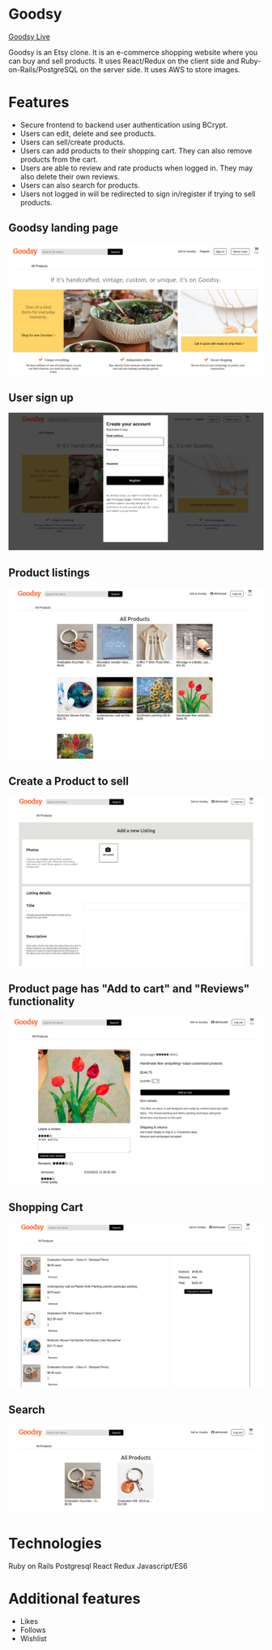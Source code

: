 # Goodsy

[Goodsy Live](http://goodsy.herokuapp.com/#/)

Goodsy is an Etsy clone. It is an e-commerce shopping website where you can buy and sell products. It uses React/Redux on the client side and Ruby-on-Rails/PostgreSQL on the server side. It uses AWS to store images.

# Features

* Secure frontend to backend user authentication using BCrypt.
* Users can edit, delete and see products.
* Users can sell/create products.
* Users can add products to their shopping cart. They can also remove products from the cart.
* Users are able to review and rate products when logged in. They may also delete their own reviews.
* Users can also search for products.
* Users not logged in will be redirected to sign in/register if trying to sell products.

## Goodsy landing page
![alt text](https://github.com/pbalasubramanian/Goodsy_fsp/blob/master/mark_down_files/splash.png "Goodsy Landing page")

## User sign up
![alt text](https://github.com/pbalasubramanian/Goodsy_fsp/blob/master/mark_down_files/register.png "Sign up page")

## Product listings
![alt text](https://github.com/pbalasubramanian/Goodsy_fsp/blob/master/mark_down_files/products.png "Product listings")

## Create a Product to sell
![alt text](https://github.com/pbalasubramanian/Goodsy_fsp/blob/master/mark_down_files/product_sell.png "Product create page")

## Product page has "Add to cart" and "Reviews" functionality
![alt text](https://github.com/pbalasubramanian/Goodsy_fsp/blob/master/mark_down_files/product_show_review.png "Product Show with reviews")

## Shopping Cart
![alt text](https://github.com/pbalasubramanian/Goodsy_fsp/blob/master/mark_down_files/cart.png "Shopping cart")

## Search
![alt text](https://github.com/pbalasubramanian/Goodsy_fsp/blob/master/mark_down_files/search.png "Search")

# Technologies
Ruby on Rails
Postgresql
React
Redux
Javascript/ES6

# Additional features
* Likes
* Follows
* Wishlist
